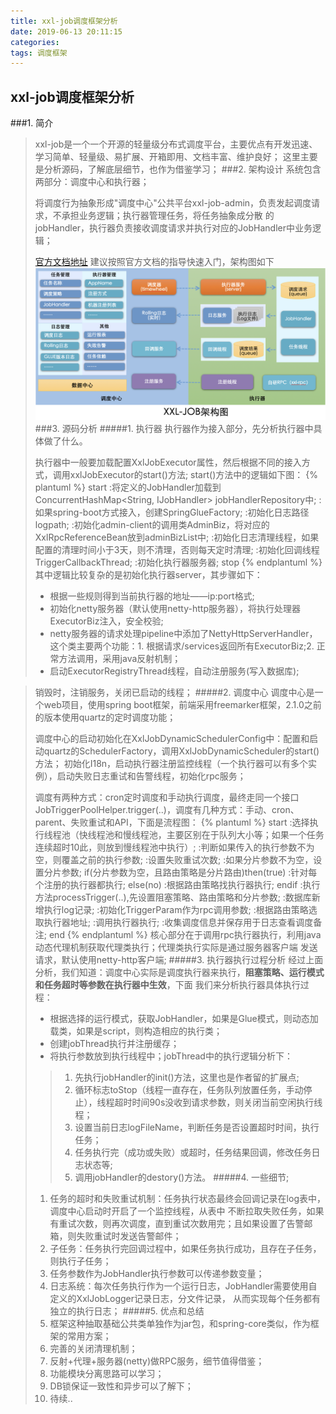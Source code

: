 ```yaml
---
title: xxl-job调度框架分析
date: 2019-06-13 20:11:15
categories:
tags: 调度框架
---
```


## xxl-job调度框架分析
###1. 简介
>xxl-job是一个一个开源的轻量级分布式调度平台，主要优点有开发迅速、学习简单、轻量级、易扩展、开箱即用、文档丰富、维护良好；
这里主要是分析源码，了解底层细节，也作为借鉴学习；
###2. 架构设计
>系统包含两部分：调度中心和执行器；<p>
将调度行为抽象形成"调度中心"公共平台xxl-job-admin，负责发起调度请求，不承担业务逻辑；执行器管理任务，将任务抽象成分散
的jobHandler，执行器负责接收调度请求并执行对应的JobHandler中业务逻辑；<p>
[官方文档地址](http://www.xuxueli.com/xxl-job/#/) 建议按照官方文档的指导快速入门，架构图如下
![架构图](https://raw.githubusercontent.com/xuxueli/xxl-job/master/doc/images/img_Qohm.png)
###3. 源码分析
#####1. 执行器
>执行器作为接入部分，先分析执行器中具体做了什么。<p>
执行器中一般要加载配置XxlJobExecutor属性，然后根据不同的接入方式，调用xxlJobExecutor的start()方法;
start()方法中的逻辑如下图：
{% plantuml %}
start
:将定义的JobHandler加载到ConcurrentHashMap<String, IJobHandler> jobHandlerRepository中;
:如果spring-boot方式接入，创建SpringGlueFactory;
:初始化日志路径logpath;
:初始化admin-client的调用类AdminBiz，将对应的XxlRpcReferenceBean放到adminBizList中;
:初始化日志清理线程，如果配置的清理时间小于3天，则不清理，否则每天定时清理;
:初始化回调线程TriggerCallbackThread;
:初始化执行器服务器;
stop
{% endplantuml %}
>其中逻辑比较复杂的是初始化执行器server，其步骤如下：
>* 根据一些规则得到当前执行器的地址——ip:port格式;
>* 初始化netty服务器（默认使用netty-http服务器），将执行处理器ExecutorBiz注入，安全校验;
>* netty服务器的请求处理pipeline中添加了NettyHttpServerHandler，这个类主要两个功能：1. 根据请求/services返回所有ExecutorBiz;2. 正常方法调用，采用java反射机制；
>* 启动ExecutorRegistryThread线程，自动注册服务(写入数据库);<p>

>销毁时，注销服务，关闭已启动的线程；
#####2. 调度中心
>调度中心是一个web项目，使用spring boot框架，前端采用freemarker框架，2.1.0之前的版本使用quartz的定时调度功能；<p>
调度中心的启动初始化在XxlJobDynamicSchedulerConfig中：配置和启动quartz的SchedulerFactory，调用XxlJobDynamicScheduler的start()方法；
初始化I18n，启动执行器注册监控线程（一个执行器可以有多个实例），启动失败日志重试和告警线程，初始化rpc服务；<p>
调度有两种方式：cron定时调度和手动执行调度，最终走同一个接口JobTriggerPoolHelper.trigger(..)，调度有几种方式：手动、cron、parent、失败重试和API，下面是流程图：
{% plantuml %}
start
:选择执行线程池（快线程池和慢线程池，主要区别在于队列大小等；如果一个任务连续超时10此，则放到慢线程池中执行）;
:判断如果传入的执行参数不为空，则覆盖之前的执行参数;
:设置失败重试次数;
:如果分片参数不为空，设置分片参数;
if(分片参数为空，且路由策略是分片路由)then(true)
:针对每个注册的执行器都执行;
else(no)
:根据路由策略找执行器执行;
endif
:执行方法processTrigger(..),先设置阻塞策略、路由策略和分片参数;
:数据库新增执行log记录;
:初始化TriggerParam作为rpc调用参数;
:根据路由策略选取执行器地址;
:调用执行器执行;
:收集调度信息并保存用于日志查看调度备注;
end
{% endplantuml %}
>核心部分在于调用rpc执行器执行，利用java动态代理机制获取代理类执行；代理类执行实际是通过服务器客户端
发送请求，默认使用netty-http客户端;
#####3. 执行器执行过程分析
>经过上面分析，我们知道：调度中心实际是调度执行器来执行，**阻塞策略、运行模式和任务超时等参数在执行器中生效**，下面
我们来分析执行器具体执行过程：
>* 根据选择的运行模式，获取JobHandler，如果是Glue模式，则动态加载类，如果是script，则构造相应的执行类；
>* 创建jobThread执行并注册缓存；
>* 将执行参数放到执行线程中；jobThread中的执行逻辑分析下：
>>1. 先执行jobHandler的init()方法，这里也是作者留的扩展点;
>>2. 循环标志toStop（线程一直存在，任务队列放置任务，手动停止），线程超时时间90s没收到请求参数，则关闭当前空闲执行线程；
>>3. 设置当前日志logFileName，判断任务是否设置超时时间，执行任务；
>>4. 任务执行完（成功或失败）或超时，任务结果回调，修改任务日志状态等;
>>5. 调用jobHandler的destory()方法。
#####4. 一些细节;
>1. 任务的超时和失败重试机制：任务执行状态最终会回调记录在log表中，调度中心启动时开启了一个监控线程，从表中
不断拉取失败任务，如果有重试次数，则再次调度，直到重试次数用完；且如果设置了告警邮箱，则失败重试时发送告警邮件；
>2. 子任务：任务执行完回调过程中，如果任务执行成功，且存在子任务，则执行子任务；
>3. 任务参数作为JobHandler执行参数可以传递参数变量；
>4. 日志系统：每次任务执行作为一个运行日志，JobHandler需要使用自定义的XxlJobLogger记录日志，分文件记录，
从而实现每个任务都有独立的执行日志；
#####5. 优点和总结
>1. 框架这种抽取基础公共类单独作为jar包，和spring-core类似，作为框架的常用方案；
>2. 完善的关闭清理机制；
>3. 反射+代理+服务器(netty)做RPC服务，细节值得借鉴；
>4. 功能模块分离思路可以学习；
>5. DB锁保证一致性和异步可以了解下；
>3. 待续..